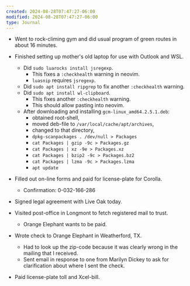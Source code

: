 ```yaml
---
created: 2024-08-28T07:47:27-06:00
modified: 2024-08-28T07:47:27-06:00
type: Journal
---
```


- Went to rock-climing gym and did usual
  program of green routes in about 16
  minutes.

- Finished setting up mother's old laptop
  for use with Outlook and WSL.

  - Did `sudo luarocks install jsregexp`.
    - This fixes a `:checkhealth` warning in
      neovim.
    - `luasnip` requires `jsregexp`.
  - Did `sudo apt install ripgrep` to fix
    another `:checkhealth` warning.
  - Did `sudo apt install wl-clipboard`.
    - This fixes another `:checkhealth`
      warning.
    - This should allow pasting into neovim.
  - After downloading and installing
    `gcm-linux_amd64.2.5.1.deb`:
    - obtained root-shell,
    - moved deb-file to
      `/var/local/cache/apt/archives`,
    - changed to that directory,
    - `dpkg-scanpackages . /dev/null > Packages`
    - `cat Packages | gzip -9c > Packages.gz`
    - `cat Packages | xz -9e > Packages.xz`
    - `cat Packages | bzip2 -9c > Packages.bz2`
    - `cat Packages | lzma -9c > Packages.lzma`
    - `apt update`

- Filled out on-line forms and paid for
  license-plate for Corolla.

  - Confirmation: 0-032-166-286

- Signed legal agreement with Live Oak
  today.

- Visited post-office in Longmont to fetch
  registered mail to trust.

  - Orange Elephant wants to be paid.

- Wrote check to Orange Elephant in
  Weatherford, TX.

  - Had to look up the zip-code because it
    was clearly wrong in the mailing that I
    received.
  - Sent email in response to one from
    Marilyn Dickey to ask for clarification
    about where I sent the check.

- Paid license-plate toll and Xcel-bill.

<!-- EOF -->
